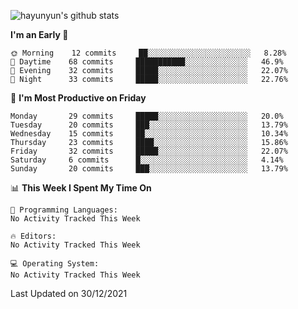 
![hayunyun's github stats](https://github-readme-stats.vercel.app/api?username=hayunyun&show_icons=true)


<!--START_SECTION:waka-->
**I'm an Early 🐤** 

```text
🌞 Morning    12 commits     ██░░░░░░░░░░░░░░░░░░░░░░░   8.28% 
🌆 Daytime    68 commits     ███████████░░░░░░░░░░░░░░   46.9% 
🌃 Evening    32 commits     █████░░░░░░░░░░░░░░░░░░░░   22.07% 
🌙 Night      33 commits     █████░░░░░░░░░░░░░░░░░░░░   22.76%

```
📅 **I'm Most Productive on Friday** 

```text
Monday       29 commits     █████░░░░░░░░░░░░░░░░░░░░   20.0% 
Tuesday      20 commits     ███░░░░░░░░░░░░░░░░░░░░░░   13.79% 
Wednesday    15 commits     ██░░░░░░░░░░░░░░░░░░░░░░░   10.34% 
Thursday     23 commits     ████░░░░░░░░░░░░░░░░░░░░░   15.86% 
Friday       32 commits     █████░░░░░░░░░░░░░░░░░░░░   22.07% 
Saturday     6 commits      █░░░░░░░░░░░░░░░░░░░░░░░░   4.14% 
Sunday       20 commits     ███░░░░░░░░░░░░░░░░░░░░░░   13.79%

```


📊 **This Week I Spent My Time On** 

```text
💬 Programming Languages: 
No Activity Tracked This Week

🔥 Editors: 
No Activity Tracked This Week

💻 Operating System: 
No Activity Tracked This Week

```


 Last Updated on 30/12/2021
<!--END_SECTION:waka-->

<!--
**hayunyun/hayunyun** is a ✨ _special_ ✨ repository because its `README.md` (this file) appears on your GitHub profile.

Here are some ideas to get you started:

- 🔭 I’m currently working on ...
- 🌱 I’m currently learning ...
- 👯 I’m looking to collaborate on ...
- 🤔 I’m looking for help with ...
- 💬 Ask me about ...
- 📫 How to reach me: ...
- 😄 Pronouns: ...
- ⚡ Fun fact: ...
-->
